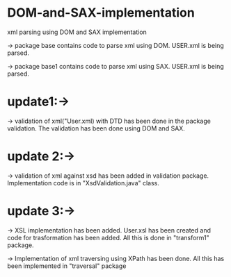 # DOM-and-SAX-implementation
xml parsing using DOM and SAX implementation

-> package base contains code to parse xml using DOM. USER.xml is being parsed.

-> package base1 contains code to parse xml using SAX. USER.xml is being parsed.

# update1:->

-> validation of xml("User.xml) with DTD has been done in the package validation. The validation has been done using DOM and SAX.

# update 2:->

-> validation of xml against xsd has been added in validation package. Implementation code is in "XsdValidation.java" class.

# update 3:->

-> XSL implementation has been added. User.xsl has been created and code for trasformation has been added. All this is done in 
"transform1" package.

-> Implementation of xml traversing using XPath has been done. All this has been implemented in "traversal" package
